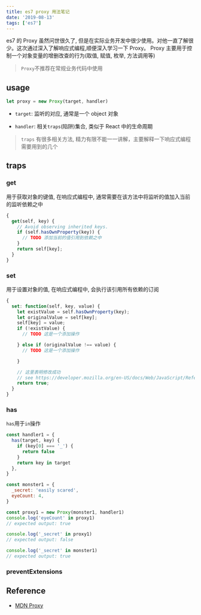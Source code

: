```yaml
---
title: es7 proxy 用法笔记
date: '2019-08-13'
tags: ['es7']
---
```


es7 的 Proxy 虽然问世很久了, 但是在实际业务开发中很少使用。对他一直了解很少。这次通过深入了解响应式编程,顺便深入学习一下 Proxy。
Proxy 主要用于控制一个对象变量的增删改查的行为(取值, 赋值, 枚举, 方法调用等)

> `Proxy`不推荐在常规业务代码中使用

## usage

```javascript
let proxy = new Proxy(target, handler)
```

- `target`: 监听的对应, 通常是一个 object 对象

- `handler`: 相关`traps`(陷阱)集合, 类似于 React 中的生命周期

> `traps` 有很多相关方法, 精力有限不能一一讲解，主要解释一下响应式编程需要用到的几个

## traps

### get

用于获取对象的键值, 在响应式编程中, 通常需要在该方法中将监听的值加入当前的监听依赖之中

```javascript
{
  get(self, key) {
    // Avoid observing inherited keys.
    if (self.hasOwnProperty(key)) {
      // TODO 添加当前的值引用到依赖之中
    }
    return self[key];
  }
}
```

### set

用于设置对象的值, 在响应式编程中, 会执行该引用所有依赖的订阅

```javascript
{
  set: function(self, key, value) {
    let existValue = self.hasOwnProperty(key);
    let originalValue = self[key];
    self[key] = value;
    if (!existValue) {
      // TODO 这是一个添加操作

    } else if (originalValue !== value) {
      // TODO 这是一个添加操作

    }

    // 这里表明修改成功
    // see https://developer.mozilla.org/en-US/docs/Web/JavaScript/Reference/Global_Objects/Proxy/handler/set#Return_value
    return true;
  }
}
```

### has

`has`用于`in`操作

```javascript
const handler1 = {
  has(target, key) {
    if (key[0] === '_') {
      return false
    }
    return key in target
  },
}

const monster1 = {
  _secret: 'easily scared',
  eyeCount: 4,
}

const proxy1 = new Proxy(monster1, handler1)
console.log('eyeCount' in proxy1)
// expected output: true

console.log('_secret' in proxy1)
// expected output: false

console.log('_secret' in monster1)
// expected output: true
```

### preventExtensions

## Reference

- [MDN Proxy](https://developer.mozilla.org/en-US/docs/Web/JavaScript/Reference/Global_Objects/Proxy)
